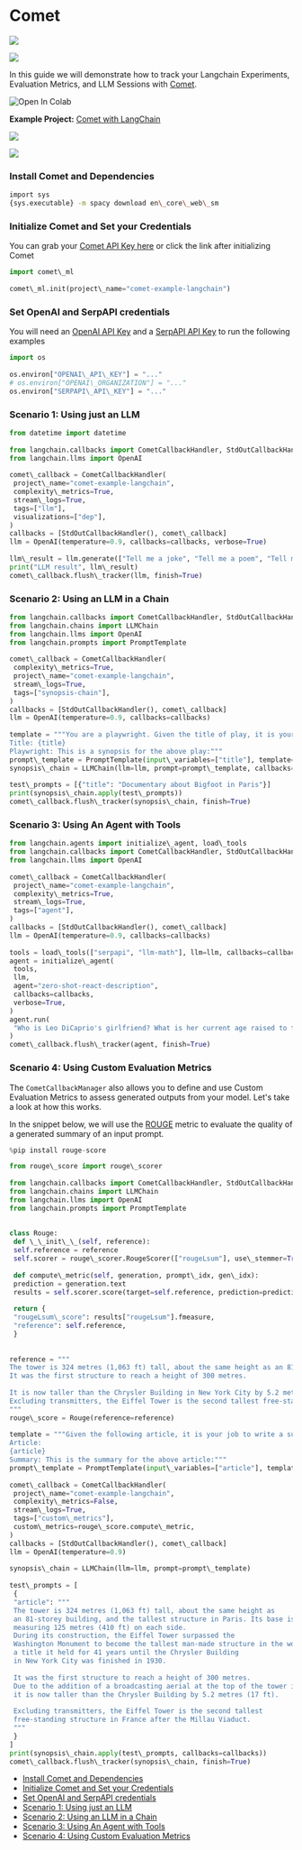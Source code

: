 # Comet

![](https://user-images.githubusercontent.com/7529846/230328046-a8b18c51-12e3-4617-9b39-97614a571a2d.png)

![](https://user-images.githubusercontent.com/7529846/230328046-a8b18c51-12e3-4617-9b39-97614a571a2d.png)

In this guide we will demonstrate how to track your Langchain Experiments, Evaluation Metrics, and LLM Sessions with [Comet](https://www.comet.com/site/?utm_source=langchain&utm_medium=referral&utm_campaign=comet_notebook).

![Open In Colab](https://colab.research.google.com/assets/colab-badge.svg)

**Example Project:** [Comet with LangChain](https://www.comet.com/examples/comet-example-langchain/view/b5ZThK6OFdhKWVSP3fDfRtrNF/panels?utm_source=langchain&utm_medium=referral&utm_campaign=comet_notebook)

![](https://user-images.githubusercontent.com/7529846/230326720-a9711435-9c6f-4edb-a707-94b67271ab25.png)

![](https://user-images.githubusercontent.com/7529846/230326720-a9711435-9c6f-4edb-a707-94b67271ab25.png)

### Install Comet and Dependencies[​](#install-comet-and-dependencies "Direct link to Install Comet and Dependencies")

```bash
import sys  
{sys.executable} -m spacy download en\_core\_web\_sm  

```

### Initialize Comet and Set your Credentials[​](#initialize-comet-and-set-your-credentials "Direct link to Initialize Comet and Set your Credentials")

You can grab your [Comet API Key here](https://www.comet.com/signup?utm_source=langchain&utm_medium=referral&utm_campaign=comet_notebook) or click the link after initializing Comet

```python
import comet\_ml  
  
comet\_ml.init(project\_name="comet-example-langchain")  

```

### Set OpenAI and SerpAPI credentials[​](#set-openai-and-serpapi-credentials "Direct link to Set OpenAI and SerpAPI credentials")

You will need an [OpenAI API Key](https://platform.openai.com/account/api-keys) and a [SerpAPI API Key](https://serpapi.com/dashboard) to run the following examples

```python
import os  
  
os.environ["OPENAI\_API\_KEY"] = "..."  
# os.environ["OPENAI\_ORGANIZATION"] = "..."  
os.environ["SERPAPI\_API\_KEY"] = "..."  

```

### Scenario 1: Using just an LLM[​](#scenario-1-using-just-an-llm "Direct link to Scenario 1: Using just an LLM")

```python
from datetime import datetime  
  
from langchain.callbacks import CometCallbackHandler, StdOutCallbackHandler  
from langchain.llms import OpenAI  
  
comet\_callback = CometCallbackHandler(  
 project\_name="comet-example-langchain",  
 complexity\_metrics=True,  
 stream\_logs=True,  
 tags=["llm"],  
 visualizations=["dep"],  
)  
callbacks = [StdOutCallbackHandler(), comet\_callback]  
llm = OpenAI(temperature=0.9, callbacks=callbacks, verbose=True)  
  
llm\_result = llm.generate(["Tell me a joke", "Tell me a poem", "Tell me a fact"] \* 3)  
print("LLM result", llm\_result)  
comet\_callback.flush\_tracker(llm, finish=True)  

```

### Scenario 2: Using an LLM in a Chain[​](#scenario-2-using-an-llm-in-a-chain "Direct link to Scenario 2: Using an LLM in a Chain")

```python
from langchain.callbacks import CometCallbackHandler, StdOutCallbackHandler  
from langchain.chains import LLMChain  
from langchain.llms import OpenAI  
from langchain.prompts import PromptTemplate  
  
comet\_callback = CometCallbackHandler(  
 complexity\_metrics=True,  
 project\_name="comet-example-langchain",  
 stream\_logs=True,  
 tags=["synopsis-chain"],  
)  
callbacks = [StdOutCallbackHandler(), comet\_callback]  
llm = OpenAI(temperature=0.9, callbacks=callbacks)  
  
template = """You are a playwright. Given the title of play, it is your job to write a synopsis for that title.  
Title: {title}  
Playwright: This is a synopsis for the above play:"""  
prompt\_template = PromptTemplate(input\_variables=["title"], template=template)  
synopsis\_chain = LLMChain(llm=llm, prompt=prompt\_template, callbacks=callbacks)  
  
test\_prompts = [{"title": "Documentary about Bigfoot in Paris"}]  
print(synopsis\_chain.apply(test\_prompts))  
comet\_callback.flush\_tracker(synopsis\_chain, finish=True)  

```

### Scenario 3: Using An Agent with Tools[​](#scenario-3-using-an-agent-with-tools "Direct link to Scenario 3: Using An Agent with Tools")

```python
from langchain.agents import initialize\_agent, load\_tools  
from langchain.callbacks import CometCallbackHandler, StdOutCallbackHandler  
from langchain.llms import OpenAI  
  
comet\_callback = CometCallbackHandler(  
 project\_name="comet-example-langchain",  
 complexity\_metrics=True,  
 stream\_logs=True,  
 tags=["agent"],  
)  
callbacks = [StdOutCallbackHandler(), comet\_callback]  
llm = OpenAI(temperature=0.9, callbacks=callbacks)  
  
tools = load\_tools(["serpapi", "llm-math"], llm=llm, callbacks=callbacks)  
agent = initialize\_agent(  
 tools,  
 llm,  
 agent="zero-shot-react-description",  
 callbacks=callbacks,  
 verbose=True,  
)  
agent.run(  
 "Who is Leo DiCaprio's girlfriend? What is her current age raised to the 0.43 power?"  
)  
comet\_callback.flush\_tracker(agent, finish=True)  

```

### Scenario 4: Using Custom Evaluation Metrics[​](#scenario-4-using-custom-evaluation-metrics "Direct link to Scenario 4: Using Custom Evaluation Metrics")

The `CometCallbackManager` also allows you to define and use Custom Evaluation Metrics to assess generated outputs from your model. Let's take a look at how this works.

In the snippet below, we will use the [ROUGE](https://huggingface.co/spaces/evaluate-metric/rouge) metric to evaluate the quality of a generated summary of an input prompt.

```python
%pip install rouge-score  

```

```python
from rouge\_score import rouge\_scorer  
  
from langchain.callbacks import CometCallbackHandler, StdOutCallbackHandler  
from langchain.chains import LLMChain  
from langchain.llms import OpenAI  
from langchain.prompts import PromptTemplate  
  
  
class Rouge:  
 def \_\_init\_\_(self, reference):  
 self.reference = reference  
 self.scorer = rouge\_scorer.RougeScorer(["rougeLsum"], use\_stemmer=True)  
  
 def compute\_metric(self, generation, prompt\_idx, gen\_idx):  
 prediction = generation.text  
 results = self.scorer.score(target=self.reference, prediction=prediction)  
  
 return {  
 "rougeLsum\_score": results["rougeLsum"].fmeasure,  
 "reference": self.reference,  
 }  
  
  
reference = """  
The tower is 324 metres (1,063 ft) tall, about the same height as an 81-storey building.  
It was the first structure to reach a height of 300 metres.  
  
It is now taller than the Chrysler Building in New York City by 5.2 metres (17 ft)  
Excluding transmitters, the Eiffel Tower is the second tallest free-standing structure in France .  
"""  
rouge\_score = Rouge(reference=reference)  
  
template = """Given the following article, it is your job to write a summary.  
Article:  
{article}  
Summary: This is the summary for the above article:"""  
prompt\_template = PromptTemplate(input\_variables=["article"], template=template)  
  
comet\_callback = CometCallbackHandler(  
 project\_name="comet-example-langchain",  
 complexity\_metrics=False,  
 stream\_logs=True,  
 tags=["custom\_metrics"],  
 custom\_metrics=rouge\_score.compute\_metric,  
)  
callbacks = [StdOutCallbackHandler(), comet\_callback]  
llm = OpenAI(temperature=0.9)  
  
synopsis\_chain = LLMChain(llm=llm, prompt=prompt\_template)  
  
test\_prompts = [  
 {  
 "article": """  
 The tower is 324 metres (1,063 ft) tall, about the same height as  
 an 81-storey building, and the tallest structure in Paris. Its base is square,  
 measuring 125 metres (410 ft) on each side.  
 During its construction, the Eiffel Tower surpassed the  
 Washington Monument to become the tallest man-made structure in the world,  
 a title it held for 41 years until the Chrysler Building  
 in New York City was finished in 1930.  
  
 It was the first structure to reach a height of 300 metres.  
 Due to the addition of a broadcasting aerial at the top of the tower in 1957,  
 it is now taller than the Chrysler Building by 5.2 metres (17 ft).  
  
 Excluding transmitters, the Eiffel Tower is the second tallest  
 free-standing structure in France after the Millau Viaduct.  
 """  
 }  
]  
print(synopsis\_chain.apply(test\_prompts, callbacks=callbacks))  
comet\_callback.flush\_tracker(synopsis\_chain, finish=True)  

```

- [Install Comet and Dependencies](#install-comet-and-dependencies)
- [Initialize Comet and Set your Credentials](#initialize-comet-and-set-your-credentials)
- [Set OpenAI and SerpAPI credentials](#set-openai-and-serpapi-credentials)
- [Scenario 1: Using just an LLM](#scenario-1-using-just-an-llm)
- [Scenario 2: Using an LLM in a Chain](#scenario-2-using-an-llm-in-a-chain)
- [Scenario 3: Using An Agent with Tools](#scenario-3-using-an-agent-with-tools)
- [Scenario 4: Using Custom Evaluation Metrics](#scenario-4-using-custom-evaluation-metrics)
